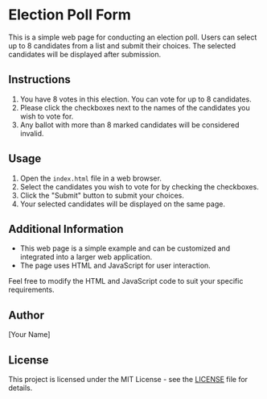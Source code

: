 # Election Poll Form

This is a simple web page for conducting an election poll. Users can select up to 8 candidates from a list and submit their choices. The selected candidates will be displayed after submission.

## Instructions

1. You have 8 votes in this election. You can vote for up to 8 candidates.
2. Please click the checkboxes next to the names of the candidates you wish to vote for.
3. Any ballot with more than 8 marked candidates will be considered invalid.

## Usage

1. Open the `index.html` file in a web browser.
2. Select the candidates you wish to vote for by checking the checkboxes.
3. Click the "Submit" button to submit your choices.
4. Your selected candidates will be displayed on the same page.

## Additional Information

- This web page is a simple example and can be customized and integrated into a larger web application.
- The page uses HTML and JavaScript for user interaction.

Feel free to modify the HTML and JavaScript code to suit your specific requirements.

## Author

[Your Name]

## License

This project is licensed under the MIT License - see the [LICENSE](LICENSE) file for details.

